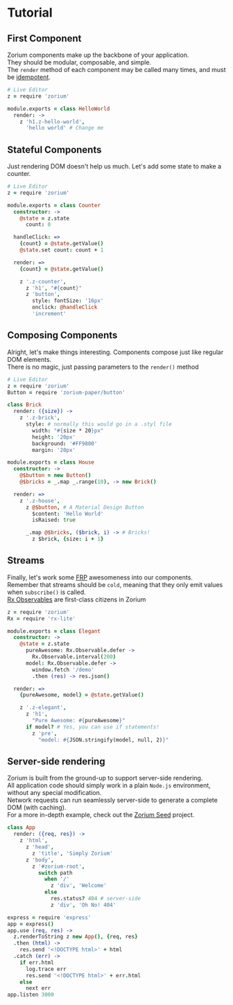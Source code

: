 # Tutorial <a class="anchor" name="tutorial"></a>

## First Component <a class="anchor" name="tutorial_first-component"></a>

Zorium components make up the backbone of your application.  
They should be modular, composable, and simple.  
The `render` method of each component may be called many times, and must be [idempotent](http://en.wikipedia.org/wiki/Idempotence).

```coffee
# Live Editor
z = require 'zorium'

module.exports = class HelloWorld
  render: ->
    z 'h1.z-hello-world',
      'hello world' # Change me
```
<div id="z-tutorial_hack-first-component"></div>

## Stateful Components <a class="anchor" name="tutorial_stateful-components"></a>

Just rendering DOM doesn't help us much. Let's add some state to make a counter.  

```coffee
# Live Editor
z = require 'zorium'

module.exports = class Counter
  constructor: ->
    @state = z.state
      count: 0

  handleClick: =>
    {count} = @state.getValue()
    @state.set count: count + 1

  render: =>
    {count} = @state.getValue()

    z '.z-counter',
      z 'h1', "#{count}"
      z 'button',
        style: fontSize: '16px'
        onclick: @handleClick
        'increment'

```
<div id="z-tutorial_hack-stateful-components"></div>

## Composing Components <a class="anchor" name="tutorial_composing-components"></a>

Alright, let's make things interesting. Components compose just like regular DOM elements.  
There is no magic, just passing parameters to the `render()` method

```coffee
# Live Editor
z = require 'zorium'
Button = require 'zorium-paper/button'

class Brick
  render: ({size}) ->
    z '.z-brick',
      style: # normally this would go in a .styl file
        width: "#{size * 20}px"
        height: '20px'
        background: '#FF9800'
        margin: '20px'

module.exports = class House
  constructor: ->
    @$button = new Button()
    @$bricks = _.map _.range(10), -> new Brick()

  render: =>
    z '.z-house',
      z @$button, # A Material Design Button
        $content: 'Hello World'
        isRaised: true

      _.map @$bricks, ($brick, i) -> # Bricks!
        z $brick, {size: i + 1}

```
<div id="z-tutorial_hack-composing-components"></div>

## Streams <a class="anchor" name="tutorial_streams"></a>

Finally, let's work some [FRP](http://en.wikipedia.org/wiki/Functional_reactive_programming) awesomeness into our components.  
Remember that streams should be `cold`, meaning that they only emit values when `subscribe()` is called.  
[Rx Observables](https://github.com/Reactive-Extensions/RxJS) are first-class citizens in Zorium

```coffee
z = require 'zorium'
Rx = require 'rx-lite'

module.exports = class Elegant
  constructor: ->
    @state = z.state
      pureAwesome: Rx.Observable.defer ->
        Rx.Observable.interval(200)
      model: Rx.Observable.defer ->
        window.fetch '/demo'
        .then (res) -> res.json()

  render: =>
    {pureAwesome, model} = @state.getValue()

    z '.z-elegant',
      z 'h1',
        "Pure Awesome: #{pureAwesome}"
      if model? # Yes, you can use if statements!
        z 'pre',
          "model: #{JSON.stringify(model, null, 2)}"
```
<div id="z-tutorial_hack-streams"></div>


## Server-side rendering <a class="anchor" name="tutorial_server-side-rendering"></a>

Zorium is built from the ground-up to support server-side rendering.  
All application code should simply work in a plain `Node.js` environment, without any special modification.  
Network requests can run seamlessly server-side to generate a complete DOM (with caching).  
For a more in-depth example, check out the [Zorium Seed](https://github.com/Zorium/zorium-seed) project.

```coffee
class App
  render: ({req, res}) ->
    z 'html',
      z 'head',
        z 'title', 'Simply Zorium'
      z 'body',
        z '#zorium-root',
          switch path
            when '/'
              z 'div', 'Welcome'
            else
              res.status? 404 # server-side
              z 'div', 'Oh No! 404'

express = require 'express'
app = express()
app.use (req, res) ->
  z.renderToString z new App(), {req, res}
  .then (html) ->
    res.send '<!DOCTYPE html>' + html
  .catch (err) ->
    if err.html
      log.trace err
      res.send '<!DOCTYPE html>' + err.html
    else
      next err
app.listen 3000
```
